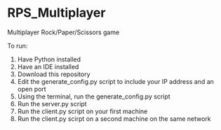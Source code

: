 # RPS_Multiplayer
Multiplayer Rock/Paper/Scissors game

To run:
1) Have Python installed
2) Have an IDE installed
3) Download this repository
4) Edit the generate_config.py script to include your IP address and an open port
5) Using the terminal, run the generate_config.py script
6) Run the server.py script
7) Run the client.py script on your first machine
8) Run the client.py scirpt on a second machine on the same network
   
